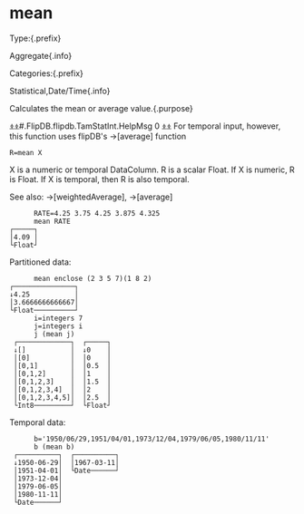 # mean

Type:{.prefix}

Aggregate{.info}

Categories:{.prefix}

Statistical,Date/Time{.info}

Calculates the mean or average value.{.purpose}

⍎⍎#.FlipDB.flipdb.TamStatInt.HelpMsg 0 ⍎⍎ For temporal input, however, this function uses flipDB's →[average] function

~~~
R=mean X
~~~

X is a numeric or temporal DataColumn.
R is a scalar Float.
If X is numeric, R is Float. If X is temporal, then R is also temporal.

See also: →[weightedAverage], →[average]

~~~
      RATE=4.25 3.75 4.25 3.875 4.325
      mean RATE
┌─────┐
│4.09 │
└Float┘
~~~

Partitioned data:

~~~
      mean enclose (2 3 5 7)(1 8 2)
┌───────────────┐
↓4.25           │
│3.6666666666667│
└Float──────────┘
      i=integers 7
      j=integers i
      j (mean j)
 ┌─────────────┐  ┌─────┐
 ↓[]           │  ↓0    │
 │[0]          │  │0    │
 │[0,1]        │  │0.5  │
 │[0,1,2]      │  │1    │
 │[0,1,2,3]    │  │1.5  │
 │[0,1,2,3,4]  │  │2    │
 │[0,1,2,3,4,5]│  │2.5  │
 └Int8─────────┘  └Float┘
~~~

Temporal data:

~~~
      b='1950/06/29,1951/04/01,1973/12/04,1979/06/05,1980/11/11'
      b (mean b)
 ┌──────────┐  ┌──────────┐
 ↓1950-06-29│  │1967-03-11│
 │1951-04-01│  └Date──────┘
 │1973-12-04│
 │1979-06-05│
 │1980-11-11│
 └Date──────┘
~~~

